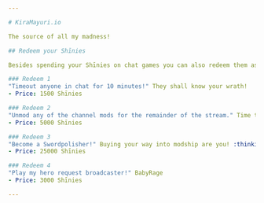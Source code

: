 ```yaml
---

# KiraMayuri.io

The source of all my madness!

## Redeem your Shīnies

Besides spending your Shīnies on chat games you can also redeem them as LabPerks. I have added a few options, feel free to suggest more options.

### Redeem 1
"Timeout anyone in chat for 10 minutes!" They shall know your wrath!  
- Price: 1500 Shīnies

### Redeem 2
"Unmod any of the channel mods for the remainder of the stream." Time to make that lazy Swordpolisher feel like a pleb again kiraW  
- Price: 5000 Shīnies

### Redeem 3
"Become a Swordpolisher!" Buying your way into modship are you! :thinking: Don't abuse your power, if you do, I'll remove your sword and make you pleb again! (No refunds!!!)  
- Price: 25000 Shīnies

### Redeem 4
"Play my hero request broadcaster!" BabyRage  
- Price: 3000 Shīnies

---
```

